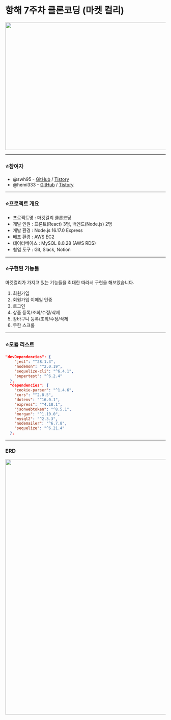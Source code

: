 # 항해 7주차 클론코딩 (마켓 컬리)

<img src="https://user-images.githubusercontent.com/71807433/186592098-e43c38bf-a24f-4d66-b5f6-a53e15e3d451.png" width="600" height="400"/>


<hr>

### ⭐️참여자

- @swh95 - [GitHub](https://github.com/WHS95) / [Tistory](https://coding-daily.tistory.com/)
- @hemi333 - [GitHub](https://github.com/hemi333) / [Tistory](https://bo-hyemi-an.tistory.com/)

<hr>

### ⭐️프로젝트 개요

- 프로젝트명 : 마켓컬리 클론코딩
- 개발 인원 : 프론트(React) 3명, 백엔드(Node.js) 2명
- 개발 환경 : Node.js 16.17.0 Express  
- 배포 환경 : AWS EC2
- 데이터베이스 : MySQL 8.0.28 (AWS RDS)
- 협업 도구 : Git, Slack, Notion

<hr>

### ⭐️구현된 기능들

마켓컬리가 가지고 있는 기능들을 최대한 따라서 구현을 해보았습니다. 

1. 회원가입
2. 회원가입 이메일 인증
3. 로그인
4. 상품 등록/조회/수정/삭제
5. 장바구니 등록/조회/수정/삭제
6. 무한 스크롤

<hr>

### ⭐️모듈 리스트

```json
"devDependencies": {
    "jest": "^28.1.3",
    "nodemon": "^2.0.19",
    "sequelize-cli": "^6.4.1",
    "supertest": "^6.2.4"
  },
  "dependencies": {
    "cookie-parser": "^1.4.6",
    "cors": "^2.8.5",
    "dotenv": "^16.0.1",
    "express": "^4.18.1",
    "jsonwebtoken": "^8.5.1",
    "morgan": "^1.10.0",
    "mysql2": "^2.3.3",
    "nodemailer": "^6.7.8",
    "sequelize": "^6.21.4"
  },
```
<hr>

### ERD

<img src="https://user-images.githubusercontent.com/71807433/186587192-337b58a2-9b71-4b6b-b2d4-2fe3b0dce29f.png" width="600" height="800"/>



